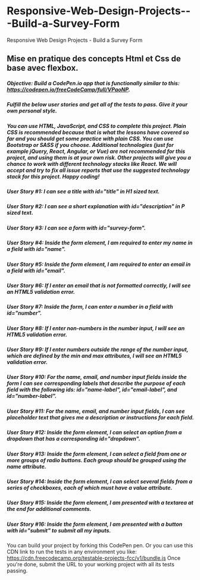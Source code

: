 # Responsive-Web-Design-Projects---Build-a-Survey-Form
Responsive Web Design Projects - Build a Survey Form

## Mise en pratique des concepts Html et Css de base avec flexbox.


##### Objective: Build a CodePen.io app that is functionally similar to this: https://codepen.io/freeCodeCamp/full/VPaoNP.

##### Fulfill the below user stories and get all of the tests to pass. Give it your own personal style.

##### You can use HTML, JavaScript, and CSS to complete this project. Plain CSS is recommended because that is what the lessons have covered so far and you should get some practice with plain CSS. You can use Bootstrap or SASS if you choose. Additional technologies (just for example jQuery, React, Angular, or Vue) are not recommended for this project, and using them is at your own risk. Other projects will give you a chance to work with different technology stacks like React. We will accept and try to fix all issue reports that use the suggested technology stack for this project. Happy coding!

##### User Story #1: I can see a title with id="title" in H1 sized text.

##### User Story #2: I can see a short explanation with id="description" in P sized text.

##### User Story #3: I can see a form with id="survey-form".

##### User Story #4: Inside the form element, I am required to enter my name in a field with id="name".

##### User Story #5: Inside the form element, I am required to enter an email in a field with id="email".

##### User Story #6: If I enter an email that is not formatted correctly, I will see an HTML5 validation error.

##### User Story #7: Inside the form, I can enter a number in a field with id="number".

##### User Story #8: If I enter non-numbers in the number input, I will see an HTML5 validation error.

##### User Story #9: If I enter numbers outside the range of the number input, which are defined by the min and max attributes, I will see an HTML5 validation error.

##### User Story #10: For the name, email, and number input fields inside the form I can see corresponding labels that describe the purpose of each field with the following ids: id="name-label", id="email-label", and id="number-label".

##### User Story #11: For the name, email, and number input fields, I can see placeholder text that gives me a description or instructions for each field.

##### User Story #12: Inside the form element, I can select an option from a dropdown that has a corresponding id="dropdown".

##### User Story #13: Inside the form element, I can select a field from one or more groups of radio buttons. Each group should be grouped using the name attribute.

##### User Story #14: Inside the form element, I can select several fields from a series of checkboxes, each of which must have a value attribute.

##### User Story #15: Inside the form element, I am presented with a textarea at the end for additional comments.

##### User Story #16: Inside the form element, I am presented with a button with id="submit" to submit all my inputs.

You can build your project by forking this CodePen pen. Or you can use this CDN link to run the tests in any environment you like: https://cdn.freecodecamp.org/testable-projects-fcc/v1/bundle.js
Once you're done, submit the URL to your working project with all its tests passing.

